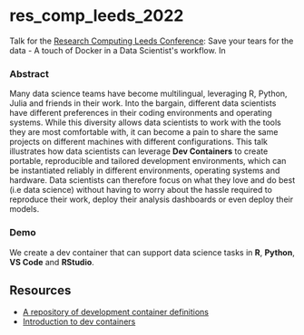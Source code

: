 # res_comp_leeds_2022

Talk for the [Research Computing Leeds Conference](https://rescompleedscon.github.io/conference2022/schedule/): Save your tears for the data - A touch of Docker in a Data Scientist's workflow. In

### Abstract

Many data science teams have become multilingual, leveraging R, Python, Julia and friends in their work. Into the bargain, different data scientists have different preferences in their coding environments and operating systems. While this diversity allows data scientists to work with the tools they are most comfortable with, it can become a pain to share the same projects on different machines with different configurations. This talk illustrates how data scientists can leverage **Dev Containers** to create portable, reproducible and tailored development environments, which can be instantiated reliably in different environments, operating systems and hardware. Data scientists can therefore focus on what they love and do best (i.e data science) without having to worry about the hassle required to reproduce their work, deploy their analysis dashboards or even deploy their models.

### Demo
We create a dev container that can support data science tasks in **R**, **Python**, **VS Code** and **RStudio**.



## Resources

- [A repository of development container definitions](https://github.com/microsoft/vscode-dev-containers)
- [Introduction to dev containers](https://docs.github.com/en/codespaces/setting-up-your-project-for-codespaces/introduction-to-dev-containers)
